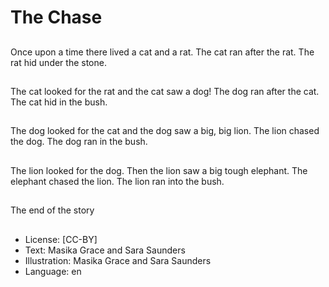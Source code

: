 # The Chase

##
Once upon a time there lived a cat and a rat. The cat ran
after the rat. The rat hid under the stone.

##
The cat looked for the rat and the cat saw a dog! The dog
ran after the cat. The cat hid in the bush.

##
The dog looked for the cat and the dog saw a big, big lion.
The lion chased the dog. The dog ran in the bush.

##
The lion looked for the dog. Then the lion saw a big tough
elephant. The elephant chased the lion. The lion ran into the
bush.

##
The end of the story

##
* License: [CC-BY]
* Text: Masika Grace and Sara Saunders
* Illustration: Masika Grace and Sara Saunders
* Language: en
